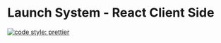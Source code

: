 # Launch System - React Client Side
[![code style: prettier](https://img.shields.io/badge/code_style-prettier-ff69b4.svg?style=flat-square)](https://github.com/prettier/prettier)
